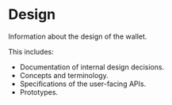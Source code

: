 # Design

Information about the design of the wallet.

This includes:

* Documentation of internal design decisions.
* Concepts and terminology.
* Specifications of the user-facing APIs.
* Prototypes.